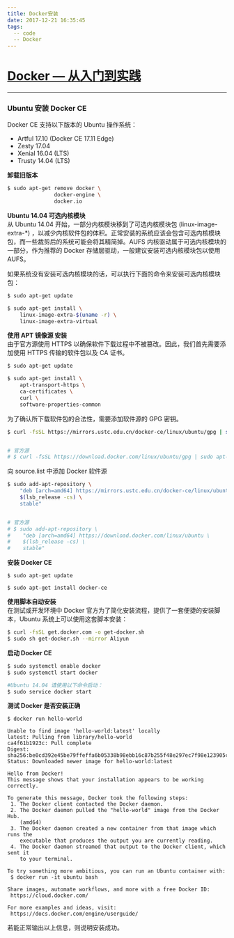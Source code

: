 ```yaml
---
title: Docker安装
date: 2017-12-21 16:35:45
tags:
  -- code
  -- Docker
---
```

# [Docker — 从入门到实践](https://www.gitbook.com/book/yeasy/docker_practice)
***

### Ubuntu 安装 Docker CE

Docker CE 支持以下版本的 Ubuntu 操作系统：
- Artful 17.10 (Docker CE 17.11 Edge)
- Zesty 17.04
- Xenial 16.04 (LTS)
- Trusty 14.04 (LTS)

**卸载旧版本**
```bash
$ sudo apt-get remove docker \
               docker-engine \
               docker.io
```
**Ubuntu 14.04 可选内核模块**<br>
从 Ubuntu 14.04 开始，一部分内核模块移到了可选内核模块包 (linux-image-extra-*) ，以减少内核软件包的体积。正常安装的系统应该会包含可选内核模块包，而一些裁剪后的系统可能会将其精简掉。AUFS 内核驱动属于可选内核模块的一部分，作为推荐的 Docker 存储层驱动，一般建议安装可选内核模块包以使用 AUFS。

如果系统没有安装可选内核模块的话，可以执行下面的命令来安装可选内核模块包：
```bash
$ sudo apt-get update

$ sudo apt-get install \
    linux-image-extra-$(uname -r) \
    linux-image-extra-virtual
```

<!-- more -->

**使用 APT 镜像源 安装**<br>
由于官方源使用 HTTPS 以确保软件下载过程中不被篡改。因此，我们首先需要添加使用 HTTPS 传输的软件包以及 CA 证书。
```bash
$ sudo apt-get update

$ sudo apt-get install \
    apt-transport-https \
    ca-certificates \
    curl \
    software-properties-common
```
为了确认所下载软件包的合法性，需要添加软件源的 GPG 密钥。
```bash
$ curl -fsSL https://mirrors.ustc.edu.cn/docker-ce/linux/ubuntu/gpg | sudo apt-key add -


# 官方源
# $ curl -fsSL https://download.docker.com/linux/ubuntu/gpg | sudo apt-key add -
```
向 source.list 中添加 Docker 软件源
```bash
$ sudo add-apt-repository \
    "deb [arch=amd64] https://mirrors.ustc.edu.cn/docker-ce/linux/ubuntu \
    $(lsb_release -cs) \
    stable"


# 官方源
# $ sudo add-apt-repository \
#    "deb [arch=amd64] https://download.docker.com/linux/ubuntu \
#    $(lsb_release -cs) \
#    stable"
```
**安装 Docker CE**
```
$ sudo apt-get update

$ sudo apt-get install docker-ce
```

**使用脚本自动安装**<br>
在测试或开发环境中 Docker 官方为了简化安装流程，提供了一套便捷的安装脚本，Ubuntu 系统上可以使用这套脚本安装：
```bash
$ curl -fsSL get.docker.com -o get-docker.sh
$ sudo sh get-docker.sh --mirror Aliyun
```

**启动 Docker CE**
```bash
$ sudo systemctl enable docker
$ sudo systemctl start docker

#Ubuntu 14.04 请使用以下命令启动：
$ sudo service docker start
```

**测试 Docker 是否安装正确**
```
$ docker run hello-world

Unable to find image 'hello-world:latest' locally
latest: Pulling from library/hello-world
ca4f61b1923c: Pull complete
Digest: sha256:be0cd392e45be79ffeffa6b05338b98ebb16c87b255f48e297ec7f98e123905c
Status: Downloaded newer image for hello-world:latest

Hello from Docker!
This message shows that your installation appears to be working correctly.

To generate this message, Docker took the following steps:
 1. The Docker client contacted the Docker daemon.
 2. The Docker daemon pulled the "hello-world" image from the Docker Hub.
    (amd64)
 3. The Docker daemon created a new container from that image which runs the
    executable that produces the output you are currently reading.
 4. The Docker daemon streamed that output to the Docker client, which sent it
    to your terminal.

To try something more ambitious, you can run an Ubuntu container with:
 $ docker run -it ubuntu bash

Share images, automate workflows, and more with a free Docker ID:
 https://cloud.docker.com/

For more examples and ideas, visit:
 https://docs.docker.com/engine/userguide/
```
若能正常输出以上信息，则说明安装成功。
